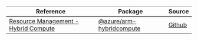 | Reference | Package | Source |
|---|---|---|
|[Resource Management - Hybrid Compute](arm-hybridcompute-readme.md)|[@azure/arm-hybridcompute](https://www.npmjs.com/package/@azure/arm-hybridcompute)|[Github](https://github.com/Azure/azure-sdk-for-js/blob/main/sdk/hybridcompute/arm-hybridcompute)|
